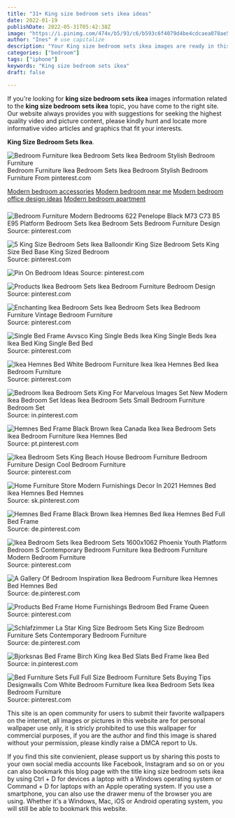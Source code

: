 ```yaml
---
title: "31+ King size bedroom sets ikea ideas"
date: 2022-01-19
publishDate: 2022-05-31T05:42:38Z
image: "https://i.pinimg.com/474x/b5/93/c6/b593c6f4079d4be4cdcaea078ae57efe.jpg"
author: "Ines" # use capitalize
description: "Your King size bedroom sets ikea images are ready in this website. King size bedroom sets ikea are a topic that is being searched for and liked by netizens today. You can Get the King size bedroom sets ikea files here. Download all royalty-free vectors."
categories: ["bedroom"]
tags: ["iphone"]
keywords: "King size bedroom sets ikea"
draft: false

---
```


If you're looking for **king size bedroom sets ikea** images information related to the **king size bedroom sets ikea** topic, you have come to the right  site.  Our website always  provides you with  suggestions  for seeking  the highest  quality video and picture  content, please kindly hunt and locate more informative video articles and graphics  that fit your interests.

**King Size Bedroom Sets Ikea**. 

![Bedroom Furniture Ikea Bedroom Sets Ikea Bedroom Stylish Bedroom Furniture](https://i.pinimg.com/originals/70/a1/f7/70a1f7d54908c1e83d49c2aa9eb86ac8.jpg "Bedroom Furniture Ikea Bedroom Sets Ikea Bedroom Stylish Bedroom Furniture")
Bedroom Furniture Ikea Bedroom Sets Ikea Bedroom Stylish Bedroom Furniture From pinterest.com

[Modern bedroom accessories](/modern-bedroom-accessories/)
[Modern bedroom near me](/modern-bedroom-near-me/)
[Modern bedroom office design ideas](/modern-bedroom-office-design-ideas/)
[Modern bedroom apartment](/modern-bedroom-apartment/)



### 

 


![Bedroom Furniture Modern Bedrooms 622 Penelope Black M73 C73 B5 E95 Platform Bedroom Sets Ikea Bedroom Sets Bedroom Furniture Design](https://i.pinimg.com/originals/85/c6/6b/85c66b0861744c7eb956410851458050.jpg "Bedroom Furniture Modern Bedrooms 622 Penelope Black M73 C73 B5 E95 Platform Bedroom Sets Ikea Bedroom Sets Bedroom Furniture Design")
Source: pinterest.com

 

![5 King Size Bedroom Sets Ikea Balloondir King Size Bedroom Sets King Size Bed Base King Sized Bedroom](https://i.pinimg.com/originals/dc/72/e8/dc72e86d64ae8751db4c094e70592a48.png "5 King Size Bedroom Sets Ikea Balloondir King Size Bedroom Sets King Size Bed Base King Sized Bedroom")
Source: pinterest.com

 

![Pin On Bedroom Ideas](https://i.pinimg.com/originals/09/8c/58/098c5897cbd89597a1641f9c5cc57ddc.jpg "Pin On Bedroom Ideas")
Source: pinterest.com

 

![Products Ikea Bedroom Sets Ikea Bedroom Furniture Bedroom Design](https://i.pinimg.com/originals/1a/b6/36/1ab63679b94d035feef61c7d4c28a1b2.jpg "Products Ikea Bedroom Sets Ikea Bedroom Furniture Bedroom Design")
Source: pinterest.com

 

![Enchanting Ikea Bedroom Sets Ikea Bedroom Sets Ikea Bedroom Furniture Vintage Bedroom Furniture](https://i.pinimg.com/originals/7d/e8/ac/7de8ac8234914977fea71e5fd420bc21.jpg "Enchanting Ikea Bedroom Sets Ikea Bedroom Sets Ikea Bedroom Furniture Vintage Bedroom Furniture")
Source: pinterest.com

 

![Single Bed Frame Avvsco King Single Beds Ikea King Single Beds Ikea Ikea Bed King Single Bed Bed](https://i.pinimg.com/564x/ff/ce/bc/ffcebc0d39d333a4363f2d412f839a51--teen-bedrooms-bedroom-kids.jpg "Single Bed Frame Avvsco King Single Beds Ikea King Single Beds Ikea Ikea Bed King Single Bed Bed")
Source: pinterest.com

 

![Ikea Hemnes Bed White Bedroom Furniture Ikea Ikea Hemnes Bed Ikea Bedroom Furniture](https://i.pinimg.com/originals/3c/48/34/3c48344a509bd0319bcab07cb4b97069.jpg "Ikea Hemnes Bed White Bedroom Furniture Ikea Ikea Hemnes Bed Ikea Bedroom Furniture")
Source: pinterest.com

 

![Bedroom Ikea Bedroom Sets King For Marvelous Images Set New Modern Ikea Bedroom Set Ideas Ikea Bedroom Sets Small Bedroom Furniture Bedroom Set](https://i.pinimg.com/originals/ad/68/c5/ad68c51e6707b9e37b63c4e258b715bf.jpg "Bedroom Ikea Bedroom Sets King For Marvelous Images Set New Modern Ikea Bedroom Set Ideas Ikea Bedroom Sets Small Bedroom Furniture Bedroom Set")
Source: in.pinterest.com

 

![Hemnes Bed Frame Black Brown Ikea Canada Ikea Ikea Bedroom Sets Ikea Bedroom Furniture Ikea Hemnes Bed](https://i.pinimg.com/originals/ae/4b/f7/ae4bf73a5b872034cbfca0994c21f87f.jpg "Hemnes Bed Frame Black Brown Ikea Canada Ikea Ikea Bedroom Sets Ikea Bedroom Furniture Ikea Hemnes Bed")
Source: pt.pinterest.com

 

![Ikea Bedroom Sets King Beach House Bedroom Furniture Bedroom Furniture Design Cool Bedroom Furniture](https://i.pinimg.com/originals/be/76/77/be767767189bf221ccf3c24f66884ece.jpg "Ikea Bedroom Sets King Beach House Bedroom Furniture Bedroom Furniture Design Cool Bedroom Furniture")
Source: pinterest.com

 

![Home Furniture Store Modern Furnishings Decor In 2021 Hemnes Bed Ikea Hemnes Bed Hemnes](https://i.pinimg.com/originals/bb/8e/e8/bb8ee87c827e8d3b5ecf745e573879fe.jpg "Home Furniture Store Modern Furnishings Decor In 2021 Hemnes Bed Ikea Hemnes Bed Hemnes")
Source: sk.pinterest.com

 

![Hemnes Bed Frame Black Brown Ikea Hemnes Bed Ikea Hemnes Bed Full Bed Frame](https://i.pinimg.com/originals/11/d1/4f/11d14ffa643d521714376483383b640c.jpg "Hemnes Bed Frame Black Brown Ikea Hemnes Bed Ikea Hemnes Bed Full Bed Frame")
Source: de.pinterest.com

 

![Ikea Bedroom Sets Ikea Bedroom Sets 1600x1062 Phoenix Youth Platform Bedroom S Contemporary Bedroom Furniture Ikea Bedroom Furniture Modern Bedroom Furniture](https://i.pinimg.com/originals/75/2e/82/752e82b887d369aa92cc156188bdd0d5.jpg "Ikea Bedroom Sets Ikea Bedroom Sets 1600x1062 Phoenix Youth Platform Bedroom S Contemporary Bedroom Furniture Ikea Bedroom Furniture Modern Bedroom Furniture")
Source: pinterest.com

 

![A Gallery Of Bedroom Inspiration Ikea Bedroom Furniture Ikea Hemnes Bed Hemnes Bed](https://i.pinimg.com/originals/76/8b/77/768b77e6712bc370b777f77fd9fc2634.jpg "A Gallery Of Bedroom Inspiration Ikea Bedroom Furniture Ikea Hemnes Bed Hemnes Bed")
Source: de.pinterest.com

 

![Products Bed Frame Home Furnishings Bedroom Bed Frame Queen](https://i.pinimg.com/originals/6e/81/c8/6e81c8805a855a601b09843756055c41.jpg "Products Bed Frame Home Furnishings Bedroom Bed Frame Queen")
Source: pinterest.com

 

![Schlafzimmer La Star King Size Bedroom Sets King Size Bedroom Furniture Sets Contemporary Bedroom Furniture](https://i.pinimg.com/originals/c9/55/18/c955183c1f42a62700036a1096141ae7.jpg "Schlafzimmer La Star King Size Bedroom Sets King Size Bedroom Furniture Sets Contemporary Bedroom Furniture")
Source: de.pinterest.com

 

![Bjorksnas Bed Frame Birch King Ikea Bed Slats Bed Frame Ikea Bed](https://i.pinimg.com/originals/ae/f9/89/aef989f644b0f0af603b4d0beb2c4f0b.png "Bjorksnas Bed Frame Birch King Ikea Bed Slats Bed Frame Ikea Bed")
Source: in.pinterest.com

 

![Bed Furniture Sets Full Full Size Bedroom Furniture Sets Buying Tips Designwalls Com White Bedroom Furniture Ikea Ikea Bedroom Sets Ikea Bedroom Furniture](https://i.pinimg.com/474x/b5/93/c6/b593c6f4079d4be4cdcaea078ae57efe.jpg "Bed Furniture Sets Full Full Size Bedroom Furniture Sets Buying Tips Designwalls Com White Bedroom Furniture Ikea Ikea Bedroom Sets Ikea Bedroom Furniture")
Source: pinterest.com

 

This site is an open community for users to submit their favorite wallpapers on the internet, all images or pictures in this website are for personal wallpaper use only, it is stricly prohibited to use this wallpaper for commercial purposes, if you are the author and find this image is shared without your permission, please kindly raise a DMCA report to Us.

If you find this site convienient, please support us by sharing this posts to your own social media accounts like Facebook, Instagram and so on or you can also bookmark this blog page with the title king size bedroom sets ikea by using Ctrl + D for devices a laptop with a Windows operating system or Command + D for laptops with an Apple operating system. If you use a smartphone, you can also use the drawer menu of the browser you are using. Whether it's a Windows, Mac, iOS or Android operating system, you will still be able to bookmark this website.
